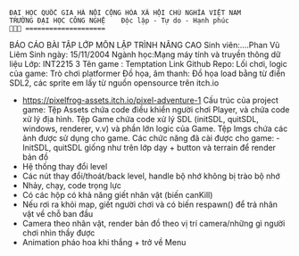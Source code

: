 	ĐẠI HỌC QUỐC GIA HÀ NỘI	CỘNG HÒA XÃ HỘI CHỦ NGHĨA VIỆT NAM
	TRƯỜNG ĐẠI HỌC CÔNG NGHỆ	Độc lập - Tự do - Hạnh phúc
		====================
BÁO CÁO BÀI TẬP LỚP MÔN LẬP TRÌNH NÂNG CAO
Sinh viên:….Phan Vũ Liêm	Sinh ngày:	15/11/2004
Ngành học:Mạng máy tính và truyền thông dữ liệu	 Lớp: INT2215 3
Tên game : Temptation
Link Github Repo: 
Lối chơi, logic của game: Trò chơi platformer 
Đồ họa, âm thanh: Đồ họa load bằng từ điển SDL2, các sprite em lấy từ nguồn opensource trên itch.io
-	https://pixelfrog-assets.itch.io/pixel-adventure-1 
Cấu trúc của project game: Tệp Assets chứa code điều khiển người chơi Player, và chứa code xử lý địa hình.
	                                Tệp Game chứa code xử lý SDL (initSDL, quitSDL, windows, renderer, v.v) và phần lớn logic của Game.
                                             Tệp Imgs chứa các ảnh được sử dụng cho game.
Các chức năng đã cài được cho game: 
           - InitSDL, quitSDL giống như trên lớp dạy + button và terrain để render bản đồ
- Hệ thống thay đổi level 
- Các nút thay đổi/thoát/back level, handle bộ nhớ không bị trào bộ nhớ
- Nhảy, chạy, code trọng lực
- Có các hộp có khả năng giết nhân vật (biến canKill)
- Nếu rơi ra khỏi map, giết người chơi và có biến respawn() để trả nhân vật về chỗ ban đầu
- Camera theo nhân vật, render bản đồ theo vị trí camera/những gì người chơi nhìn thầy được
- Animation pháo hoa khi thắng + trở về Menu

